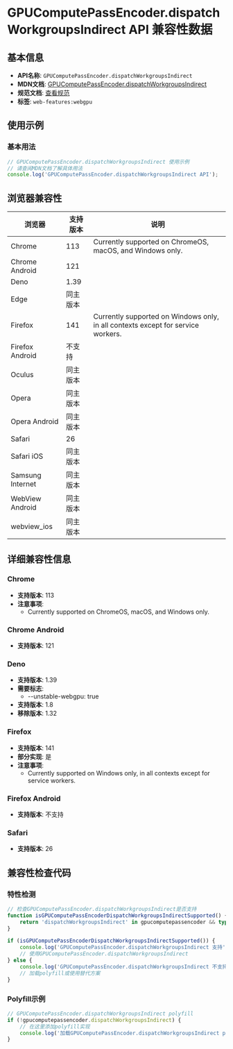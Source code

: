 # GPUComputePassEncoder.dispatchWorkgroupsIndirect API 兼容性数据

## 基本信息

- **API名称**: `GPUComputePassEncoder.dispatchWorkgroupsIndirect`
- **MDN文档**: [GPUComputePassEncoder.dispatchWorkgroupsIndirect](https://developer.mozilla.org/docs/Web/API/GPUComputePassEncoder/dispatchWorkgroupsIndirect)
- **规范文档**: [查看规范](https://gpuweb.github.io/gpuweb/#dom-gpucomputepassencoder-dispatchworkgroupsindirect)
- **标签**: `web-features:webgpu`

## 使用示例

### 基本用法

```javascript
// GPUComputePassEncoder.dispatchWorkgroupsIndirect 使用示例
// 请查阅MDN文档了解具体用法
console.log('GPUComputePassEncoder.dispatchWorkgroupsIndirect API');
```

## 浏览器兼容性

| 浏览器 | 支持版本 | 说明 |
|--------|----------|------|
| Chrome | 113 | Currently supported on ChromeOS, macOS, and Windows only. |
| Chrome Android | 121 |  |
| Deno | 1.39 |  |
| Edge | 同主版本 |  |
| Firefox | 141 | Currently supported on Windows only, in all contexts except for service workers. |
| Firefox Android | 不支持 |  |
| Oculus | 同主版本 |  |
| Opera | 同主版本 |  |
| Opera Android | 同主版本 |  |
| Safari | 26 |  |
| Safari iOS | 同主版本 |  |
| Samsung Internet | 同主版本 |  |
| WebView Android | 同主版本 |  |
| webview_ios | 同主版本 |  |

## 详细兼容性信息

### Chrome

- **支持版本**: 113
- **注意事项**:
  - Currently supported on ChromeOS, macOS, and Windows only.

### Chrome Android

- **支持版本**: 121

### Deno

- **支持版本**: 1.39
- **需要标志**: 
  - --unstable-webgpu: true
- **支持版本**: 1.8
- **移除版本**: 1.32

### Firefox

- **支持版本**: 141
- **部分实现**: 是
- **注意事项**:
  - Currently supported on Windows only, in all contexts except for service workers.

### Firefox Android

- **支持版本**: 不支持

### Safari

- **支持版本**: 26

## 兼容性检查代码

### 特性检测

```javascript
// 检查GPUComputePassEncoder.dispatchWorkgroupsIndirect是否支持
function isGPUComputePassEncoderDispatchWorkgroupsIndirectSupported() {
    return 'dispatchWorkgroupsIndirect' in gpucomputepassencoder && typeof gpucomputepassencoder.dispatchWorkgroupsIndirect === 'function';
}

if (isGPUComputePassEncoderDispatchWorkgroupsIndirectSupported()) {
    console.log('GPUComputePassEncoder.dispatchWorkgroupsIndirect 支持');
    // 使用GPUComputePassEncoder.dispatchWorkgroupsIndirect
} else {
    console.log('GPUComputePassEncoder.dispatchWorkgroupsIndirect 不支持，需要polyfill');
    // 加载polyfill或使用替代方案
}
```

### Polyfill示例

```javascript
// GPUComputePassEncoder.dispatchWorkgroupsIndirect polyfill
if (!gpucomputepassencoder.dispatchWorkgroupsIndirect) {
    // 在这里添加polyfill实现
    console.log('加载GPUComputePassEncoder.dispatchWorkgroupsIndirect polyfill');
}
```

